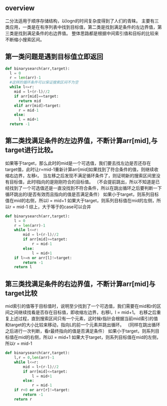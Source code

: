 ## overview
二分法适用于顺序存储结构，以logn的时间复杂度得到了人们的青睐。
主要有三类应用，一类是在有序列表中找到目标值，第二类是找到满足条件的左边界值，第三类是找到满足条件的右边界值。
整体思路都是根据中间索引值和目标的比较来不断缩小搜索区间。
## 第一类问题是遇到目标值立即返回
```python
def binarysearch(arr,target):
  l = 0
  r = len(arr)-1
  #这样的循环条件可以保证搜索区间不为空
  while l<=r:
    mid = l+(r-l)//2
    if arr[mid]==target:
      return mid
    elif arr[mid]>target:
      r = mid-1
    else:
      l = mid+1
  return -1
```  
  
## 第二类找满足条件的左边界值，不断计算arr[mid],与target进行比较。
如果等于target，那么此时的mid是一个可选值，我们要去找左边是否还存在target值，此时让r=mid-1重新计算arr[mid]如果找到了符合条件的值，则继续收缩右边界，左移r。
当左移之后发现不满足循环条件了，则证明新的搜索区间里没有目标值，此时l指向的是刚刚符合的目标值。
（不会提前跳出，所以不知道是已经找到了一个可选值还是一直没找到不符合条件，所以在跳出循环之后要判断一下循环跳出的l是否有效而且指向的值是否满足条件）
如果小于target，则系列目标值在mid的右侧，所以l = mid+1
如果大于target，则系列目标值在mid的左侧，所以r = mid-1
综上，大于等于的case可以合并
```python
def binarysearch(arr,target):
    l = 0
    r = len(arr)-1
    while l<=r:
        mid = l+(r-l)//2
        if arr[mid]>=target:
            r = mid-1
        else:
            l = mid+1
    if l>=n or arr[l]!=target:
        return -1
    return l
```

## 第三类找满足条件的右边界值，不断计算arr[mid]与target比较
mid索引的值等于目标值时，说明至少找到了一个可选值，我们需要在mid和r的区间之间继续找看是否存在目标值，即收缩左边界，右移l，l = mid+1。
右移之后重复上述过程，直到搜索区间只有一个元素，这时候r指针会根据当前mid索引的值和target的大小比较来移动，指向L的前一个元素并跳出循环。
（同样在跳出循环之后进行一次判断，看r最终指向的值是否满足条件）
如果小于target，则系列目标值在mid的右侧，所以l = mid+1
如果大于target，则系列目标值在mid的左侧，所以r = mid-1
```python
def binarysearch(arr,target):
    l,r = 0,len(arr)-1
    while l<=r:
        mid = l+(r-l)//2
        if arr[mid]<=target:
            l = mid+1
        else:
            r = mid-1
    if r<0 or arr[r]!=target:
        return -1
    return r
```
